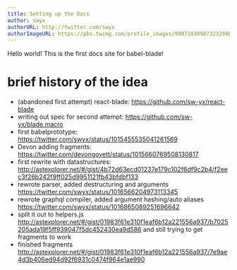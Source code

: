```yaml
---
title: Setting up the Docs
author: swyx
authorURL: http://twitter.com/swyx
authorImageURL: https://pbs.twimg.com/profile_images/990728399873232896/CMPn3IxT_400x400.jpg
---
```


Hello world! This is the first docs site for babel-blade!

# brief history of the idea

- (abandoned first attempt) react-blade: https://github.com/sw-yx/react-blade
- writing out spec for second attempt: https://github.com/sw-yx/blade.macro
- first babelprototype: https://twitter.com/swyx/status/1015455535041261569
- Devon adding fragments: https://twitter.com/devongovett/status/1015660769508130817
- first rewrite with datastructures: http://astexplorer.net/#/gist/4b72d63ecd01237e179c102f6df9c2b4/f2eec3f26b242f9ff025d9951121fb43bfdbf133
- rewrote parser, added destructuring and arguments https://twitter.com/swyx/status/1016566204973113345
- rewrote graphql compiler, added argument hashing/auto aliases https://twitter.com/swyx/status/1016865089251696642
- split it out to helpers.js http://astexplorer.net/#/gist/01983f61e310f1eaf6b12a221556a937/b7025205ada19f5ff939047f5dc452430ea9d586 and still trying to get fragments to work
- finished fragments http://astexplorer.net/#/gist/01983f61e310f1eaf6b12a221556a937/7e9ae4d3b406ed94d92f6931c0474f964e1ae990

